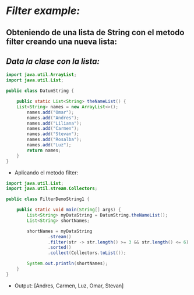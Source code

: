 # _Filter example:_

## Obteniendo de una lista de String con el metodo filter creando una nueva lista:

## _Data la clase con la lista:_

```java
import java.util.ArrayList;
import java.util.List;

public class DatumString {

    public static List<String> theNameList() {
    List<String> names = new ArrayList<>();
        names.add("Omar");
        names.add("Andres");
        names.add("Liliana");
        names.add("Carmen");
        names.add("Stevan");
        names.add("Rosalba");
        names.add("Luz");
        return names;
    }
}
```

- Aplicando el metodo filter:

```java
import java.util.List;
import java.util.stream.Collectors;

public class FilterDemoString1 {

    public static void main(String[] args) {
        List<String> myDataString = DatumString.theNameList();
        List<String> shortNames;

        shortNames = myDataString
                .stream()
                .filter(str -> str.length() >= 3 && str.length() <= 6)
                .sorted()
                .collect(Collectors.toList());

        System.out.println(shortNames);
    }
}
```

- Output:
  [Andres, Carmen, Luz, Omar, Stevan]
